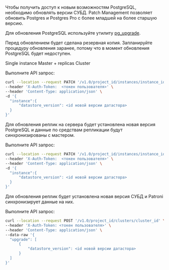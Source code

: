 Чтобы получить доступ к новым возможностям PostgreSQL, необходимо обновлять версии СУБД. Patch Management позволяет обновить Postgres и Postgres Pro с более младшей на более старшую версию.

Для обновления PostgreSQL используйте утилиту [pg_upgrade](https://postgrespro.ru/docs/postgresql/13/pgupgrade).

<warn>

Перед обновлением будет сделана резервная копия. Запланируйте процедуру обновления заранее, потому что в момент обновления PostgreSQL будет недоступен.

</warn>

<tabs>
<tablist>
<tab>Single instance</tab>
<tab>Master + replicas</tab>
<tab>Cluster</tab>
</tablist>
<tabpanel>

Выполните API запрос:

```bash
curl --location --request PATCH '/v1.0/project_id/instances/instance_id' \
--header 'X-Auth-Token:  <токен пользователя>' \
--header 'Content-Type: application/json' \
-d '{
  "instance":{
      "datastore_version": <id новой версии датастора>
  }
}'
```

</tabpanel>
<tabpanel>

Для обновления реплик на сервера будет установлена новая версия PostgreSQL и данные по средствам репликации будут синхронизированы с мастером.

Выполните API запрос:

```bash
curl --location --request PATCH '/v1.0/project_id/instances/instance_id' \
--header 'X-Auth-Token:  <токен пользователя>' \
--header 'Content-Type: application/json' \
-d '{
  "instance":{
      "datastore_version": <id новой версии датастора>
  }
}'
```

</tabpanel>
<tabpanel>

Для обновления реплик будет установлена новая версия СУБД и Patroni синхронизирует данные на них.

Выполните API запрос:

``` bash
curl --location --request POST '/v1.0/project_id/clusters/cluster_id' \
--header 'X-Auth-Token: <токен пользователя>' \
--header 'Content-Type: application/json' \
--data-raw '{
  "upgrade": [
      {
          "datastore_version": <id новой версии датастора>
      }
  ]
}'
```

</tabpanel>
</tabs>
